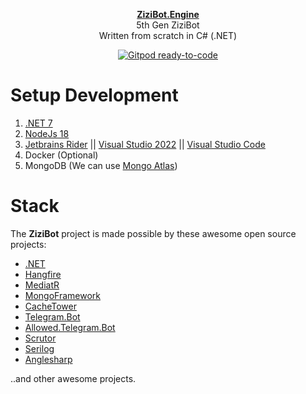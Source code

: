 <p align="center">
  <a href="https://docs.zizibot.winten.my.id">
    <strong>ZiziBot.Engine</strong>
  </a>
  <br />
<span>5th Gen ZiziBot</span>
<br>
<span>Written from scratch in C# (.NET)</span>
</p>

<p align="center">
  <a href="https://gitpod.io/#https://github.com/WinTenDev/ZiziBot-Engine">
    <img src="https://img.shields.io/badge/Gitpod-ready--to--code-908a85?logo=gitpod" alt="Gitpod ready-to-code" />
  </a>
</p>

# Setup Development

1. <a href="https://dotnet.microsoft.com/en-us/download" target="_blank">.NET 7</a>
2. <a href="https://nodejs.org/en/download" target="_blank">NodeJs 18</a>
3. <a href="https://www.jetbrains.com/rider" target="_blank">Jetbrains Rider</a> || <a href="https://visualstudio.microsoft.com" target="_blank">Visual Studio 2022</a> || <a href="https://code.visualstudio.com" target="_blank">Visual Studio Code</a>
4. Docker (Optional)
5. MongoDB (We can use <a href="https://www.mongodb.com/atlas/database" target="_blank">Mongo Atlas</a>)

# Stack

The **ZiziBot** project is made possible by these awesome open source projects:

<ul>
    <li><a href="https://github.com/dotnet" target="_blank">.NET</a></li>
    <li><a href="https://github.com/HangfireIO" target="_blank">Hangfire</a></li>
    <li><a href="https://github.com/jbogard/MediatR" target="_blank">MediatR</a></li>
    <li><a href="https://github.com/TurnerSoftware/MongoFramework" target="_blank">MongoFramework</a></li>
    <li><a href="https://github.com/TurnerSoftware/CacheTower" target="_blank">CacheTower</a></li>
    <li><a href="https://github.com/TelegramBots/Telegram.Bot" target="_blank">Telegram.Bot</a></li>
    <li><a href="https://github.com/VodemSharp/Allowed.Telegram.Bot" target="_blank">Allowed.Telegram.Bot</a></li>
    <li><a href="https://github.com/khellang/Scrutor" target="_blank">Scrutor</a></li>
    <li><a href="https://github.com/serilog" target="_blank">Serilog</a></li>
    <li><a href="https://anglesharp.github.io" target="_blank">Anglesharp</a></li>
</ul>

..and other awesome projects.
